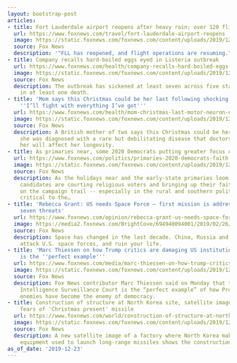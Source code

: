 ```yaml
---
layout: bootstrap-post
articles:
- title: Fort Lauderdale airport reopens after heavy rain; over 120 flights delayed
  url: https://www.foxnews.com/travel/fort-lauderdale-airport-reopens
  image: https://static.foxnews.com/foxnews.com/content/uploads/2019/12/iStock-475260969.jpg
  source: Fox News
  description: '"FLL has reopened, and flight operations are resuming."'
- title: Company recalls hard-boiled eggs eyed in Listeria outbreak
  url: https://www.foxnews.com/health/company-recalls-hard-boiled-eggs-listeria-outbreak
  image: https://static.foxnews.com/foxnews.com/content/uploads/2019/12/hard_boiled_eggs-Istock-1.jpg
  source: Fox News
  description: The outbreak has sickened at least seven across five states, and resulted
    in at least one death.
- title: 'Mom says this Christmas could be her last following shocking diagnosis:
    ''I’ll fight with everything I’ve got'''
  url: https://www.foxnews.com/health/mom-christmas-last-motor-neuron-disease
  image: https://static.foxnews.com/foxnews.com/content/uploads/2019/12/christmas-mirac-456593.jpg
  source: Fox News
  description: A British mother of two says this Christmas could be her last after
    she was diagnosed with a rare but debilitating disease that doctors have told
    her will affect her longevity.
- title: As primaries near, some 2020 Democrats putting greater focus on faith
  url: https://www.foxnews.com/politics/primaries-2020-democrats-faith
  image: https://static.foxnews.com/foxnews.com/content/uploads/2019/12/A1CB15BE-4DDF-4D5B-A405-5EFFBD1A23C4.jpg
  source: Fox News
  description: As the holidays near and the early-state primaries loom, several Democratic
    candidates are courting religious voters and bringing up their faith more regularly
    on the campaign trail -- especially in the rural and southern political turf that's
    critical to the…
- title: 'Rebecca Grant: US needs Space Force – first mission is addressing these
    seven threats'
  url: https://www.foxnews.com/opinion/rebecca-grant-us-needs-space-force-it-can-start-by-addressing-these-seven-threats
  image: https://media2.foxnews.com/BrightCove/694940094001/2019/02/26/694940094001_6007488201001_6007478856001-vs.jpg
  source: Fox News
  description: Space has changed in the last decade. China, Russia and others can
    attack U.S. space forces, and ruin your life.
- title: 'Marc Thiessen on how Trump critics are damaging US institutions: FISA Court
    is the ''perfect example'''
  url: https://www.foxnews.com/media/marc-thiessen-on-how-trump-critics-are-damaging-us-institutions
  image: https://static.foxnews.com/foxnews.com/content/uploads/2019/12/thiessen-2-.jpg
  source: Fox News
  description: Fox News contributor Marc Thiessen said on Monday that the Foreign
    Intelligence Surveillance Court is the “perfect example” of how President Trump's
    enemies have become the enemy of democracy.
- title: Construction of structure at North Korea site, satellite images show, amid
    fears of 'Christmas present' missile
  url: https://www.foxnews.com/world/construction-of-structure-at-north-korea-site-satellite-images-show-amid-fears-of-christmas-present-missile
  image: https://static.foxnews.com/foxnews.com/content/uploads/2019/12/AP19357195249463.jpg
  source: Fox News
  description: A new satellite image of a factory where North Korea makes military
    equipment used to launch long-range missiles shows the construction of a new structure.
as_of_date: '2019-12-23'
---
```


